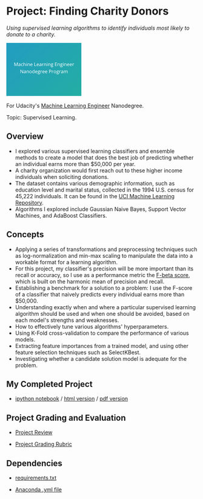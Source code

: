 # Project: Finding Charity Donors
*Using supervised learning algorithms to identify individuals most likely to donate to a charity.*

<img src="https://github.com/jamesdellinger/machine_learning_nanodegree_finding_donors_project/blob/master/mlndlogo.png" height="140">

For Udacity's [Machine Learning Engineer](https://www.udacity.com/course/machine-learning-engineer-nanodegree--nd009t) Nanodegree.

Topic: Supervised Learning.

## Overview
* I explored various supervised learning classifiers and ensemble methods to create a model that does the best job of predicting whether an individual earns more than $50,000 per year.
* A charity organization would first reach out to these higher income individuals when soliciting donations.
* The dataset contains various demographic information, such as education level and marital status, collected in the 1994 U.S. census for 45,222 individuals. It can be found in the [UCI Machine Learning Repository](https://archive.ics.uci.edu/ml/datasets/Census+Income).
* Algorithms I explored include Gaussian Naive Bayes, Support Vector Machines, and AdaBoost Classifiers.

## Concepts
* Applying a series of transformations and preprocessing techniques such as log-normalization and min-max scaling to manipulate the data into a workable format for a learning algorithm.
* For this project, my classifier's precision will be more important than its recall or accuracy, so I use as a performance metric the [F-beta score](https://en.wikipedia.org/wiki/F1_score), which is built on the harmonic mean of precision and recall.
* Establishing a benchmark for a solution to a problem: I use the F-score of a classifier that naively predicts every individual earns more than $50,000.
* Understanding exactly when and where a particular supervised learning algorithm should be used and when one should be avoided, based on each model's strengths and weaknesses.
* How to effectively tune various algorithms' hyperparameters.
* Using K-Fold cross-validation to compare the performance of various models.
* Extracting feature importances from a trained model, and using other feature selection techniques such as SelectKBest.
* Investigating whether a candidate solution model is adequate for the problem.

## My Completed Project
* [ipython notebook](https://github.com/jamesdellinger/machine_learning_nanodegree_finding_donors_project/blob/master/finding_donors.ipynb) / [html version](http://htmlpreview.github.com/?https://github.com/jamesdellinger/machine_learning_nanodegree_finding_donors_project/blob/master/report.html) / [pdf version](https://github.com/jamesdellinger/machine_learning_nanodegree_finding_donors_project/blob/master/finding_donors.pdf)

## Project Grading and Evaluation
* [Project Review](https://github.com/jamesdellinger/machine_learning_nanodegree_finding_donors_project/blob/master/finding_donors_project_review.pdf)

* [Project Grading Rubric](https://github.com/jamesdellinger/machine_learning_nanodegree_finding_donors_project/blob/master/finding_donors_project_grading_rubric.pdf)

## Dependencies
* [requirements.txt](https://github.com/jamesdellinger/machine_learning_nanodegree_finding_donors_project/blob/master/requirements.txt)

* [Anaconda .yml file](https://github.com/jamesdellinger/machine_learning_nanodegree_finding_donors_project/blob/master/finding_donors_project.yml)
